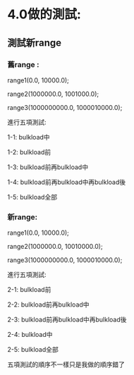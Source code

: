 # 4.0做的測試:

## 測試新range

### 舊range :

  range1(0.0, 10000.0);	
  
  range2(1000000.0, 1001000.0);  
  
  range3(1000000000.0, 1000010000.0);
  
進行五項測試: 

  1-1: bulkload中
  
  1-2: bulkload前
  
  1-3: bulkload前再bulkload中
  
  1-4: bulkload前再bulkload中再bulkload後
  
  1-5: bulkload全部
  
  
### 新range:

  range1(0.0, 10000.0);	
  
  range2(1000000.0, 10010000.0);
  
  range3(1000000000.0, 1000010000.0);
  
進行五項測試: 

  2-1: bulkload前
  
  2-2: bulkload前再bulkload中
  
  2-3: bulkload前再bulkload中再bulkload後
  
  2-4: bulkload中
  
  2-5: bulkload全部

五項測試的順序不一樣只是我做的順序錯了

